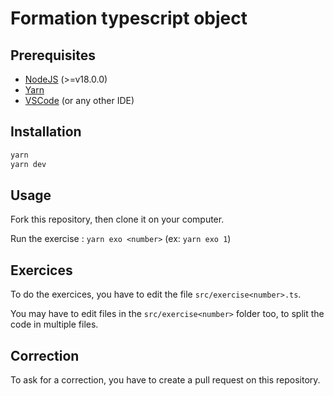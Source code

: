 # Formation typescript object

## Prerequisites

- [NodeJS](https://nodejs.org/en/) (>=v18.0.0)
- [Yarn](https://yarnpkg.com/)
- [VSCode](https://code.visualstudio.com/) (or any other IDE)

## Installation

```bash
yarn
yarn dev
```

## Usage

Fork this repository, then clone it on your computer.

Run the exercise : `yarn exo <number>` (ex: `yarn exo 1`)

## Exercices

To do the exercices, you have to edit the file `src/exercise<number>.ts`.

You may have to edit files in the `src/exercise<number>` folder too, to split the code in multiple files.

## Correction

To ask for a correction, you have to create a pull request on this repository.
